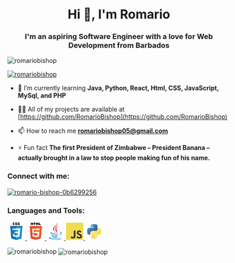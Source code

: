 <h1 align="center">Hi 👋, I'm Romario </h1>
<h3 align="center">I'm an aspiring Software Engineer with a love for Web Development from Barbados</h3>

<p align="left"> <img src="https://komarev.com/ghpvc/?username=romariobishop&label=Profile%20views&color=0e75b6&style=flat" alt="romariobishop" /> </p>

<p align="left"> <a href="https://github.com/ryo-ma/github-profile-trophy"><img src="https://github-profile-trophy.vercel.app/?username=romariobishop" alt="romariobishop" /></a> </p>

- 🌱 I’m currently learning **Java, Python, React, Html, CSS, JavaScript, MySql, and PHP**

- 👨‍💻 All of my projects are available at [https://github.com/RomarioBishop](https://github.com/RomarioBishop)

- 📫 How to reach me **romariobishop05@gmail.com**

- ⚡ Fun fact **The first President of Zimbabwe – President Banana – actually brought in a law to stop people making fun of his name.**

<h3 align="left">Connect with me:</h3>
<p align="left">
<a href="https://linkedin.com/in/romario-bishop-0b6299256" target="blank"><img align="center" src="https://raw.githubusercontent.com/rahuldkjain/github-profile-readme-generator/master/src/images/icons/Social/linked-in-alt.svg" alt="romario-bishop-0b6299256" height="30" width="40" /></a>
</p>

<h3 align="left">Languages and Tools:</h3>
<p align="left"> <a href="https://www.w3schools.com/css/" target="_blank" rel="noreferrer"> <img src="https://raw.githubusercontent.com/devicons/devicon/master/icons/css3/css3-original-wordmark.svg" alt="css3" width="40" height="40"/> </a> <a href="https://www.w3.org/html/" target="_blank" rel="noreferrer"> <img src="https://raw.githubusercontent.com/devicons/devicon/master/icons/html5/html5-original-wordmark.svg" alt="html5" width="40" height="40"/> </a> <a href="https://www.java.com" target="_blank" rel="noreferrer"> <img src="https://raw.githubusercontent.com/devicons/devicon/master/icons/java/java-original.svg" alt="java" width="40" height="40"/> </a> <a href="https://developer.mozilla.org/en-US/docs/Web/JavaScript" target="_blank" rel="noreferrer"> <img src="https://raw.githubusercontent.com/devicons/devicon/master/icons/javascript/javascript-original.svg" alt="javascript" width="40" height="40"/> </a> <a href="https://www.python.org" target="_blank" rel="noreferrer"> <img src="https://raw.githubusercontent.com/devicons/devicon/master/icons/python/python-original.svg" alt="python" width="40" height="40"/> </a> </p>

<p><img align="left" src="https://github-readme-stats.vercel.app/api/top-langs?username=romariobishop&show_icons=true&locale=en&layout=compact" alt="romariobishop" /></p>

<p>&nbsp;<img align="center" src="https://github-readme-stats.vercel.app/api?username=romariobishop&show_icons=true&locale=en" alt="romariobishop" /></p>
